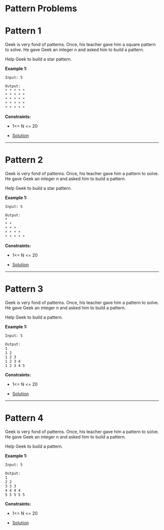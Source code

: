 # Pattern Problems

# Pattern 1

Geek is very fond of patterns. Once, his teacher gave him a square pattern to solve. He gave Geek an integer n and asked him to build a pattern.

Help Geek to build a star pattern.

**Example 1:**
```
Input: 5

Output:
* * * * *
* * * * *
* * * * *
* * * * *
* * * * *
```

**Constraints:**
* 1<= N <= 20

* [Solution](https://github.com/kumaranil3921/ds-and-algos/blob/main/Patterns/pattern1.js)

----------------------------------------------------------------------------

# Pattern 2

Geek is very fond of patterns. Once, his teacher gave him a pattern to solve. He gave Geek an integer n and asked him to build a pattern.

Help Geek to build a star pattern.

**Example 1:**
```
Input: 5

Output:
* 
* * 
* * * 
* * * * 
* * * * *
```

**Constraints:**
* 1<= N <= 20

* [Solution](https://github.com/kumaranil3921/ds-and-algos/blob/main/Patterns/pattern2.js)

----------------------------------------------------------------------------

# Pattern 3

Geek is very fond of patterns. Once, his teacher gave him a  pattern to solve. He gave Geek an integer n and asked him to build a pattern.

Help Geek to build a pattern.

**Example 1:**
```
Input: 5

Output:
1
1 2 
1 2 3 
1 2 3 4 
1 2 3 4 5
```

**Constraints:**
* 1<= N <= 20

* [Solution](https://github.com/kumaranil3921/ds-and-algos/blob/main/Patterns/pattern3.js) 

----------------------------------------------------------------------------

# Pattern 4

Geek is very fond of patterns. Once, his teacher gave him a  pattern to solve. He gave Geek an integer n and asked him to build a pattern.

Help Geek to build a pattern.

**Example 1:**
```
Input: 5

Output:
1
2 2 
3 3 3 
4 4 4 4 
5 5 5 5 5
```

**Constraints:**
* 1<= N <= 20

* [Solution](https://github.com/kumaranil3921/ds-and-algos/blob/main/Patterns/pattern4.js) 